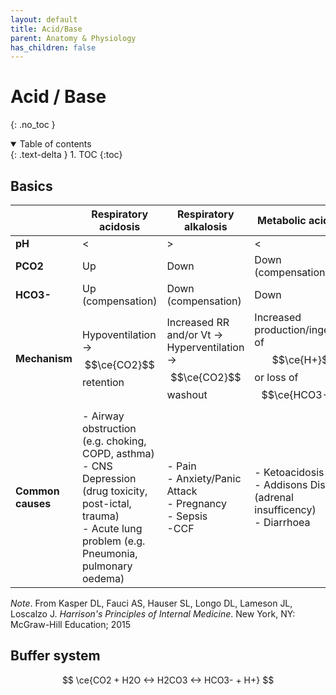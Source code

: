```yaml
---
layout: default
title: Acid/Base
parent: Anatomy & Physiology
has_children: false
---
```


# Acid / Base
{: .no_toc }

<details open markdown="block">
  <summary>
    Table of contents
  </summary>
  {: .text-delta }
1. TOC
{:toc}
</details>

## Basics

|              | Respiratory acidosis                              | Respiratory alkalosis                                              | Metabolic acidosis                                                      | Metabolic alkalosis                                                     |
|---------------|---------------------------------------------------|--------------------------------------------------------------------|-------------------------------------------------------------------------|-------------------------------------------------------------------------|
| **pH**            | <                                                 | >                                                                  | <                                                                       | >                                                                       |
| **PCO2**          | Up                                                | Down                                                               | Down (compensation)                                                     | Up (compensation)                                                       |
| **HCO3-**        | Up (compensation)                                 | Down (compensation)                                                | Down                                                                    | Up                                                                      |
| **Mechanism**     | Hypoventilation -> $$\ce{CO2}$$ retention         | Increased RR and/or Vt -> Hyperventilation -> $$\ce{CO2}$$ washout | Increased production/ingestion of $$\ce{H+}$$ or loss of $$\ce{HCO3-}$$ | Loss of $$\ce{H+}$$ or increased production/ingestion of $$\ce{HCO3-}$$ |
| **Common causes** | - Airway obstruction (e.g. choking, COPD, asthma) <br> - CNS Depression (drug toxicity, post-ictal, trauma) <br> - Acute lung problem (e.g. Pneumonia, pulmonary oedema)| - Pain<br>- Anxiety/Panic Attack<br>- Pregnancy<br>- Sepsis<br>-CCF                                                               | - Ketoacidosis <br> - Addisons Disease (adrenal insufficency)<br>- Diarrhoea                                                           | - Vomiting<br> - Diuretics<br>- Hypovolemia                                                             |


_Note_. From Kasper DL, Fauci AS, Hauser SL, Longo DL, Lameson JL, Loscalzo J. <i>Harrison's Principles of Internal Medicine</i>. New York, NY: McGraw-Hill Education; 2015

## Buffer system

$$ \ce{CO2 + H2O <-> H2CO3 <-> HCO3- + H+} $$

